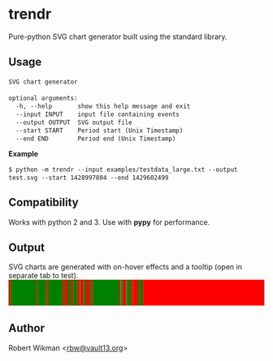 # trendr
Pure-python SVG chart generator built using the standard library.

Usage
---
```
SVG chart generator

optional arguments:
  -h, --help       show this help message and exit
  --input INPUT    input file containing events
  --output OUTPUT  SVG output file
  --start START    Period start (Unix Timestamp)
  --end END        Period end (Unix Timestamp)
```


**Example**
```
$ python -m trendr --input examples/testdata_large.txt --output test.svg --start 1428997804 --end 1429602499
```

Compatibility
---
Works with python 2 and 3. Use with **pypy** for performance. 


Output
---
SVG charts are generated with on-hover effects and a tooltip (open in separate tab to test). 
![Example Chart](./examples/output.svg)



Author
---
Robert Wikman \<rbw@vault13.org\>
